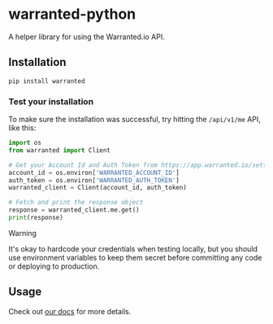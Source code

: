 # warranted-python
A helper library for using the Warranted.io API.

## Installation
`pip install warranted`

### Test your installation
To make sure the installation was successful, try hitting the `/api/v1/me` API, like this:
```python
import os
from warranted import Client

# Get your Account Id and Auth Token from https://app.warranted.io/settings/webhook
account_id = os.environ['WARRANTED_ACCOUNT_ID']
auth_token = os.environ['WARRANTED_AUTH_TOKEN']
warranted_client = Client(account_id, auth_token)

# Fetch and print the response object
response = warranted_client.me.get()
print(response)
```

> [!WARNING]
> It's okay to hardcode your credentials when testing locally, but you should use environment variables to keep them secret before committing any code or deploying to production.

## Usage
Check out [our docs](https://app.warranted.io/docs) for more details.